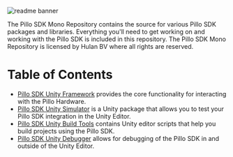 ![readme banner](https://github.com/hulanbv/pillo-sdk-mono/blob/master/.github/wiki/readme-banner.png?raw=true)

The Pillo SDK Mono Repository contains the source for various Pillo SDK packages and libraries. Everything you'll need to get working on and working with the Pillo SDK is included in this repository. The Pillo SDK Mono Repository is licensed by Hulan BV where all rights are reserved.

# Table of Contents

- [Pillo SDK Unity Framework](https://github.com/hulanbv/pillo-sdk-mono/tree/master/UnityFramework) provides the core functionality for interacting with the Pillo Hardware.
- [Pillo SDK Unity Simulator](https://github.com/hulanbv/pillo-sdk-mono/tree/master/UnitySimulator) is a Unity package that allows you to test your Pillo SDK integration in the Unity Editor.
- [Pillo SDK Unity Build Tools](https://github.com/hulanbv/pillo-sdk-mono/tree/master/UnityBuildTools) contains Unity editor scripts that help you build projects using the Pillo SDK.
- [Pillo SDK Unity Debugger](https://github.com/hulanbv/pillo-sdk-mono/tree/master/UnityDebugger) allows for debugging of the Pillo SDK in and outside of the Unity Editor.
